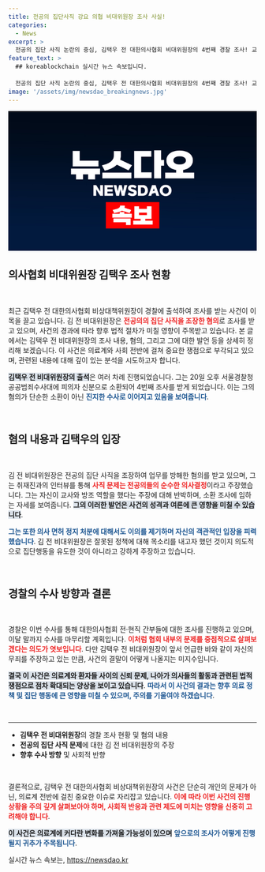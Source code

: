 ```yaml
---
title: 전공의 집단사직 강요 의협 비대위원장 조사 사실!
categories:
  - News
excerpt: >
  전공의 집단 사직 논란의 중심, 김택우 전 대한의사협회 비대위원장의 4번째 경찰 조사! 교사 혐의는 사실이 아니다! 그가 밝힌 진실과 향후 수사 결과는? 클릭하면 밝혀진다!
feature_text: >
  ## koreablockchain 실시간 뉴스 속보입니다.

  전공의 집단 사직 논란의 중심, 김택우 전 대한의사협회 비대위원장의 4번째 경찰 조사! 교사 혐의는 사실이 아니다! 그가 밝힌 진실과 향후 수사 결과는? 클릭하면 밝혀진다!
image: '/assets/img/newsdao_breakingnews.jpg'
---
```


<p><img src="/assets/img/newsdao_breakingnews.jpg" alt="koreablockchain 속보" /></p>

<h2 data-ke-size="size26">의사협회 비대위원장 김택우 조사 현황</h2>

<p data-ke-size="size16">&nbsp;</p>

<p data-ke-size="size16">최근 김택우 전 대한의사협회 비상대책위원장이 경찰에 출석하여 조사를 받는 사건이 이목을 끌고 있습니다. 김 전 비대위원장은 <b><span style="color: #ee2323;">전공의의 집단 사직을 조장한 혐의</span></b>로 조사를 받고 있으며, 사건의 경과에 따라 향후 법적 절차가 미칠 영향이 주목받고 있습니다. 본 글에서는 김택우 전 비대위원장의 조사 내용, 혐의, 그리고 그에 대한 발언 등을 상세히 정리해 보겠습니다. 이 사건은 의료계와 사회 전반에 걸쳐 중요한 쟁점으로 부각되고 있으며, 관련된 내용에 대해 깊이 있는 분석을 시도하고자 합니다.</p>

<p data-ke-size="size16"><b><span style="background-color: #21538527;">김택우 전 비대위원장의 출석</span></b>은 여러 차례 진행되었습니다. 그는 20일 오후 서울경찰청 공공범죄수사대에 피의자 신분으로 소환되어 4번째 조사를 받게 되었습니다. 이는 그의 혐의가 단순한 소환이 아닌 <b><span style="color: #1a5490;">진지한 수사로 이어지고 있음을 보여줍니다</span></b>.</p>

<p data-ke-size="size16">&nbsp;</p>

<h2 data-ke-size="size26">혐의 내용과 김택우의 입장</h2>

<p data-ke-size="size16">&nbsp;</p>

<p data-ke-size="size16">김 전 비대위원장은 전공의 집단 사직을 조장하여 업무를 방해한 혐의를 받고 있으며, 그는 취재진과의 인터뷰를 통해 <b><span style="color: #ee2323;">사직 문제는 전공의들의 순수한 의사결정</span></b>이라고 주장했습니다. 그는 자신이 교사와 방조 역할을 했다는 주장에 대해 반박하며, 소환 조사에 임하는 자세를 보여줍니다. <b><span style="background-color: #21538527;">그의 이러한 발언은 사건의 성격과 여론에 큰 영향을 미칠 수 있습니다</span></b>.</p>

<p data-ke-size="size16"><b><span style="color: #1a5490;">그는 또한 의사 면허 정지 처분에 대해서도 이의를 제기하며 자신의 객관적인 입장을 피력했습니다</span></b>. 김 전 비대위원장은 잘못된 정책에 대해 목소리를 내고자 했던 것이지 의도적으로 집단행동을 유도한 것이 아니라고 강하게 주장하고 있습니다.</p>

<p data-ke-size="size16">&nbsp;</p>

<h2 data-ke-size="size26">경찰의 수사 방향과 결론</h2>

<p data-ke-size="size16">&nbsp;</p>

<p data-ke-size="size16">경찰은 이번 수사를 통해 대한의사협회 전·현직 간부들에 대한 조사를 진행하고 있으며, 이달 말까지 수사를 마무리할 계획입니다. <b><span style="color: #ee2323;">이처럼 협회 내부의 문제를 중점적으로 살펴보겠다는 의도가 엿보입니다</span></b>. 다만 김택우 전 비대위원장이 앞서 언급한 바와 같이 자신의 무죄를 주장하고 있는 만큼, 사건의 결말이 어떻게 나올지는 미지수입니다.</p>

<p data-ke-size="size16"><b><span style="background-color: #21538527;">결국 이 사건은 의료계와 환자들 사이의 신뢰 문제, 나아가 의사들의 활동과 관련된 법적 쟁점으로 점차 확대되는 양상을 보이고 있습니다</span></b>. <b><span style="color: #1a5490;">따라서 이 사건의 결과는 향후 의료 정책 및 집단 행동에 큰 영향을 미칠 수 있으며, 주의를 기울여야 하겠습니다</span></b>.</p>

<p data-ke-size="size16">&nbsp;</p>

<hr>

<ul>
    <li><b>김택우 전 비대위원장</b>의 경찰 조사 현황 및 혐의 내용</li>
    <li><b>전공의 집단 사직 문제</b>에 대한 김 전 비대위원장의 주장</li>
    <li><b>향후 수사 방향</b> 및 사회적 반향</li>
</ul>

<p data-ke-size="size16">&nbsp;</p>

<p data-ke-size="size16">결론적으로, 김택우 전 대한의사협회 비상대책위원장의 사건은 단순히 개인의 문제가 아닌, 의료계 전반에 걸친 중요한 이슈로 자리잡고 있습니다. <b><span style="color: #ee2323;">이에 따라 이번 사건의 진행 상황을 주의 깊게 살펴보아야 하며, 사회적 반응과 관련 제도에 미치는 영향을 신중히 고려해야 합니다</span></b>.</p>

<p data-ke-size="size16"><b><span style="background-color: #21538527;">이 사건은 의료계에 커다란 변화를 가져올 가능성이 있으며</span></b> <b><span style="color: #1a5490;">앞으로의 조사가 어떻게 진행될지 귀추가 주목됩니다</span></b>.</p>
실시간 뉴스 속보는, <a href="https://newsdao.kr" rel="dofollow">https://newsdao.kr</a>


